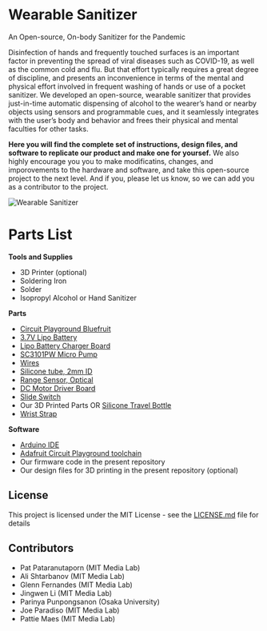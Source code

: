 # Wearable Sanitizer

An Open-source, On-body Sanitizer for the Pandemic

Disinfection of hands and frequently touched surfaces is an important factor in preventing the spread of viral diseases such as COVID-19, as well as the common cold and flu. But that effort typically requires a great degree of discipline, and presents an inconvenience in terms of the mental and physical effort involved in frequent washing of hands or use of a pocket sanitizer. We developed an open-source, wearable sanitizer that provides just-in-time automatic dispensing of alcohol to the wearer’s hand or nearby objects using sensors and programmable cues, and it seamlessly integrates with the user’s body and behavior and frees their physical and mental faculties for other tasks. 

**Here you will find the complete set of instructions, design files, and software to replicate our product and make one for yoursef.** We also highly encourage you you to make modificatins, changes, and imporovements to the hardware and software, and take this open-source project to the next level. And if you, please let us know, so we can add you as a contributor to the project.

![Wearable Sanitizer](https://mitmedialab.github.com/wearable-sanitizer)

# Parts List

**Tools and Supplies**
* 3D Printer (optional)
* Soldering Iron
* Solder
* Isopropyl Alcohol or Hand Sanitizer

**Parts**
* [Circuit Playground Bluefruit](https://www.adafruit.com/product/4333)
* [3.7V Lipo Battery](https://www.amazon.com/gp/product/B07BTTQ1Z5/ref=ppx_yo_dt_b_asin_title_o00_s03?ie=UTF8&psc=1&fbclid=IwAR0VHRuMQ3OT94W_n598Cm5R4daCRMcEpSCtZfiCS0YGLu4FS2GrNITG9pY)
* [Lipo Battery Charger Board](https://www.adafruit.com/product/4410?gclid=Cj0KCQjwyJn5BRDrARIsADZ9ykH-8_URqe73tjxXn3k0Mr-ZtVUW1xlEEAGp860bloN-n62OpEQEftIaAuXeEALw_wcB)
* [SC3101PW Micro Pump](http://www.skoocomtech.com/water-pump/micro-water-pump-low-noise-low-flow-household.html)
* [Wires](https://www.amazon.com/EDGELEC-Breadboard-Optional-Assorted-Multicolored/dp/B07GD2BWPY/ref=sr_1_3?dchild=1&keywords=jumper+wires&qid=1596400203&sr=8-3)
* [Silicone tube, 2mm ID](https://www.amazon.com/gp/product/B01MXLB6RF/ref=ppx_yo_dt_b_search_asin_title?ie=UTF8&psc=1)
* [Range Sensor, Optical](https://www.amazon.com/gp/product/B07KW1XN5X/ref=ppx_yo_dt_b_asin_title_o00_s04?ie=UTF8&psc=1&fbclid=IwAR1zaJw88wfdSUdOT2sDhNDmuwILiiNnvnKA2V19sDSNkNJha0Tn7xVhcCQ)
* [DC Motor Driver Board](https://www.amazon.com/gp/product/B075S368Y2/ref=ppx_yo_dt_b_asin_title_o04_s02?ie=UTF8&psc=1&fbclid=IwAR0wnHT_ezqs6ok47gJMiS6H1Im1NIs5L8QhV8ZdoQ2dPx3Jz-HEDRreuog)
* [Slide Switch](https://www.amazon.com/gp/product/B07FVM3XYR/ref=ppx_yo_dt_b_asin_title_o00_s03?ie=UTF8&psc=1&fbclid=IwAR0sEizV8nm214ajeshcjKvFzWkqQTM9LxC0ek0ZxHcu34at9XKo1869S9E)
* Our 3D Printed Parts OR [Silicone Travel Bottle](https://www.amazon.com/gp/product/B07BTG8CDX/ref=ppx_yo_dt_b_asin_title_o02_s00?ie=UTF8&psc=1&fbclid=IwAR144LJX_Na3m6d36KDuN2wzRryWhE-BvO60Rj8g-nBmobscf_A9fAlAhn4)
* [Wrist Strap]()

**Software**
* [Arduino IDE](https://www.arduino.cc/en/Main/Software)
* [Adafruit Circuit Playground toolchain](https://learn.adafruit.com/adafruit-circuit-playground-bluefruit/arduino-support-setup)
* Our firmware code in the present repository
* Our design files for 3D printing in the present repository (optional)

## License

This project is licensed under the MIT License - see the [LICENSE.md](LICENSE.md) file for details

## Contributors
* Pat Pataranutaporn (MIT Media Lab)
* Ali Shtarbanov	 (MIT Media Lab)
* Glenn Fernandes (MIT Media Lab)
* Jingwen Li (MIT Media Lab)
* Parinya Punpongsanon (Osaka University)
* Joe Paradiso (MIT Media Lab)
* Pattie Maes (MIT Media Lab)
